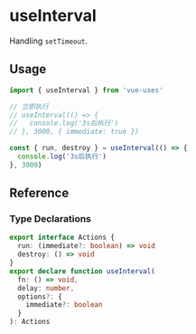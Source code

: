 # useInterval

Handling `setTimeout`.

## Usage

```ts
import { useInterval } from 'vue-uses'

// 立即执行
// useInterval(() => {
//   console.log('3s后执行')
// }, 3000, { immediate: true })

const { run, destroy } = useInterval(() => {
  console.log('3s后执行')
}, 3000)
```

## Reference

### Type Declarations

```ts
export interface Actions {
  run: (immediate?: boolean) => void
  destroy: () => void
}
export declare function useInterval(
  fn: () => void,
  delay: number,
  options?: {
    immediate?: boolean
  }
): Actions
```
